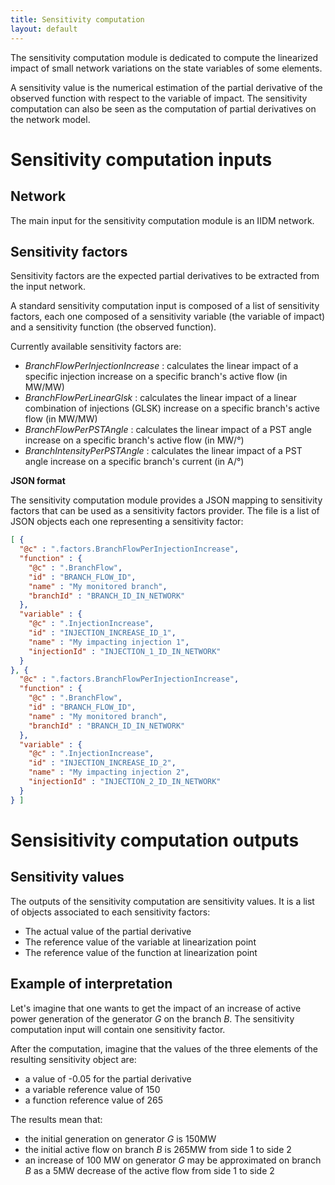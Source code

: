 ```yaml
---
title: Sensitivity computation
layout: default
---
```


The sensitivity computation module is dedicated to compute the linearized impact of small network variations on the state variables of some elements.

A sensitivity value is the numerical estimation of the partial derivative of the observed function with respect to the variable of impact.
The sensitivity computation can also be seen as the computation of partial derivatives on the network model.  

# Sensitivity computation inputs

## Network
The main input for the sensitivity computation module is an IIDM network.

## Sensitivity factors
Sensitivity factors are the expected partial derivatives to be extracted from the input network.

A standard sensitivity computation input is composed of a list of sensitivity factors, each one composed of a sensitivity variable (the variable of impact) and a sensitivity function (the observed function).

Currently available sensitivity factors are:
- *BranchFlowPerInjectionIncrease* : calculates the linear impact of a specific injection increase on a specific branch's active flow (in MW/MW) 
- *BranchFlowPerLinearGlsk* : calculates the linear impact of a linear combination of injections (GLSK) increase on a specific branch's active flow (in MW/MW)
- *BranchFlowPerPSTAngle* : calculates the linear impact of a PST angle increase on a specific branch's active flow (in MW/°)
- *BranchIntensityPerPSTAngle* : calculates the linear impact of a PST angle increase on a specific branch's current (in A/°)

**JSON format**

The sensitivity computation module provides a JSON mapping to sensitivity factors that can be used as a sensitivity factors provider.
The file is a list of JSON objects each one representing a sensitivity factor:
```json
[ {
  "@c" : ".factors.BranchFlowPerInjectionIncrease",
  "function" : {
    "@c" : ".BranchFlow",
    "id" : "BRANCH_FLOW_ID",
    "name" : "My monitored branch",
    "branchId" : "BRANCH_ID_IN_NETWORK"
  },
  "variable" : {
    "@c" : ".InjectionIncrease",
    "id" : "INJECTION_INCREASE_ID_1",
    "name" : "My impacting injection 1",
    "injectionId" : "INJECTION_1_ID_IN_NETWORK"
  }
}, {
  "@c" : ".factors.BranchFlowPerInjectionIncrease",
  "function" : {
    "@c" : ".BranchFlow",
    "id" : "BRANCH_FLOW_ID",
    "name" : "My monitored branch",
    "branchId" : "BRANCH_ID_IN_NETWORK"
  },
  "variable" : {
    "@c" : ".InjectionIncrease",
    "id" : "INJECTION_INCREASE_ID_2",
    "name" : "My impacting injection 2",
    "injectionId" : "INJECTION_2_ID_IN_NETWORK"
  }
} ]
```
# Sensisitivity computation outputs

## Sensitivity values
The outputs of the sensitivity computation are sensitivity values. It is a list of objects associated to each sensitivity factors:
- The actual value of the partial derivative
- The reference value of the variable at linearization point
- The reference value of the function at linearization point 

## Example of interpretation
Let's imagine that one wants to get the impact of an increase of active power generation of the generator *G* on the branch *B*.
The sensitivity computation input will contain one sensitivity factor.

After the computation, imagine that the values of the three elements of the resulting sensitivity object are:
- a value of -0.05 for the partial derivative
- a variable reference value of 150
- a function reference value of 265

The results mean that:
- the initial generation on generator *G* is 150MW
- the initial active flow on branch *B* is 265MW from side 1 to side 2
- an increase of 100 MW on generator *G* may be approximated on branch *B* as a 5MW decrease of the active flow from side 1 to side 2 
 
